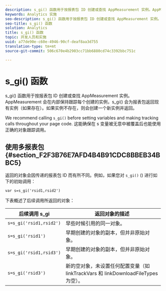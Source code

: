 ```yaml
---
description: s_gi() 函数用于按报表包 ID 创建或查找 AppMeasurement 实例。AppMeasurement 会在内部保持跟踪每个创建的实例，s_gi() 会为报表包返回现有实例（如果存在）。如果实例不存在，则会创建一个新实例并返回。
keywords: Analytics 实施
seo-description: s_gi() 函数用于按报表包 ID 创建或查找 AppMeasurement 实例。AppMeasurement 会在内部保持跟踪每个创建的实例，s_gi() 会为报表包返回现有实例（如果存在）。如果实例不存在，则会创建一个新实例并返回。
seo-title: s_gi() 函数
solution: Analytics
title: s_gi() 函数
topic: 开发人员和实施
uuid: a77de90e-c60e-4946-90cf-deaf8aa3d755
translation-type: tm+mt
source-git-commit: 506c670e4b2903cc71bb6880cd74c3392bbc751c

---
```



# s_gi() 函数

s_gi() 函数用于按报表包 ID 创建或查找 AppMeasurement 实例。AppMeasurement 会在内部保持跟踪每个创建的实例，s_gi() 会为报表包返回现有实例（如果存在）。如果实例不存在，则会创建一个新实例并返回。

We recommend calling `s_gi()` before setting variables and making tracking calls throughout your page code. 这能确保在 s 变量被无意中被覆盖后也能使用正确的对象跟踪调用。

## 使用多报表包 {#section_F2F3B76E7AFD4B4B91CDC8BBEB34BBC5}

返回的对象会因传递的报表包 ID 而有所不同。例如，如果您对 `s_gi()` () 进行如下的初始调用：

```
var s=s_gi('rsid1,rsid2')
```

下表概述了后续调用所返回的对象：

| **后续调用 s_gi** | **返回对象的描述** |
|---|---|
| `s=s_gi('rsid1,rsid2')` | 早些时候引用的同一对象。 |
| `s=s_gi('rsid1')` | 早期创建的对象的副本，但并非原始对象。 |
| `s=s_gi('rsid1,rsid3')` | 早期创建的对象的副本，但并非原始对象。 |
| `s=s_gi('rsid3')` | 新的空对象，未设置任何配置变量（如 linkTrackVars 和 linkDownloadFileTypes 为空）。 |
